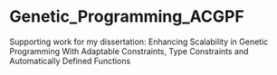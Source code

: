 # Genetic_Programming_ACGPF
Supporting work for my dissertation: Enhancing Scalability in Genetic Programming With Adaptable Constraints, Type Constraints and Automatically Defined Functions
